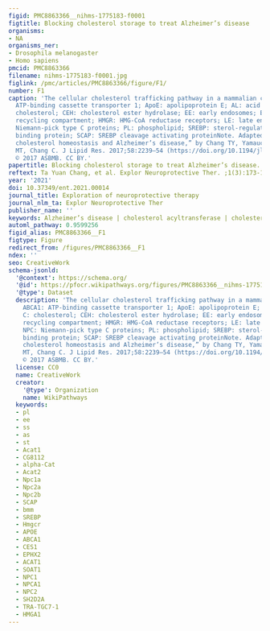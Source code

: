 ```yaml
---
figid: PMC8863366__nihms-1775183-f0001
figtitle: Blocking cholesterol storage to treat Alzheimer’s disease
organisms:
- NA
organisms_ner:
- Drosophila melanogaster
- Homo sapiens
pmcid: PMC8863366
filename: nihms-1775183-f0001.jpg
figlink: /pmc/articles/PMC8863366/figure/F1/
number: F1
caption: 'The cellular cholesterol trafficking pathway in a mammalian cell. ABCA1:
  ATP-binding cassette transporter 1; ApoE: apolipoprotein E; AL: acid lipase; C:
  cholesterol; CEH: cholesterol ester hydrolase; EE: early endosomes; ERC: endocytic
  recycling compartment; HMGR: HMG-CoA reductase receptors; LE: late endosomes; NPC:
  Niemann-pick type C proteins; PL: phospholipid; SREBP: sterol-regulatory-element
  binding protein; SCAP: SREBP cleavage activating proteinNote. Adapted from “Cellular
  cholesterol homeostasis and Alzheimer’s disease,” by Chang TY, Yamauchi Y, Hasan
  MT, Chang C. J Lipid Res. 2017;58:2239–54 (https://doi.org/10.1194/jlr.R075630).
  © 2017 ASBMB. CC BY.'
papertitle: Blocking cholesterol storage to treat Alzheimer’s disease.
reftext: Ta Yuan Chang, et al. Explor Neuroprotective Ther. ;1(3):173-184.
year: '2021'
doi: 10.37349/ent.2021.00014
journal_title: Exploration of neuroprotective therapy
journal_nlm_ta: Explor Neuroprotective Ther
publisher_name: ''
keywords: Alzheimer’s disease | cholesterol acyltransferase | cholesterol
automl_pathway: 0.9599256
figid_alias: PMC8863366__F1
figtype: Figure
redirect_from: /figures/PMC8863366__F1
ndex: ''
seo: CreativeWork
schema-jsonld:
  '@context': https://schema.org/
  '@id': https://pfocr.wikipathways.org/figures/PMC8863366__nihms-1775183-f0001.html
  '@type': Dataset
  description: 'The cellular cholesterol trafficking pathway in a mammalian cell.
    ABCA1: ATP-binding cassette transporter 1; ApoE: apolipoprotein E; AL: acid lipase;
    C: cholesterol; CEH: cholesterol ester hydrolase; EE: early endosomes; ERC: endocytic
    recycling compartment; HMGR: HMG-CoA reductase receptors; LE: late endosomes;
    NPC: Niemann-pick type C proteins; PL: phospholipid; SREBP: sterol-regulatory-element
    binding protein; SCAP: SREBP cleavage activating proteinNote. Adapted from “Cellular
    cholesterol homeostasis and Alzheimer’s disease,” by Chang TY, Yamauchi Y, Hasan
    MT, Chang C. J Lipid Res. 2017;58:2239–54 (https://doi.org/10.1194/jlr.R075630).
    © 2017 ASBMB. CC BY.'
  license: CC0
  name: CreativeWork
  creator:
    '@type': Organization
    name: WikiPathways
  keywords:
  - pl
  - ee
  - ss
  - as
  - st
  - Acat1
  - CG8112
  - alpha-Cat
  - Acat2
  - Npc1a
  - Npc2a
  - Npc2b
  - SCAP
  - bmm
  - SREBP
  - Hmgcr
  - APOE
  - ABCA1
  - CES1
  - EPHX2
  - ACAT1
  - SOAT1
  - NPC1
  - NPCA1
  - NPC2
  - SH2D2A
  - TRA-TGC7-1
  - HMGA1
---
```

